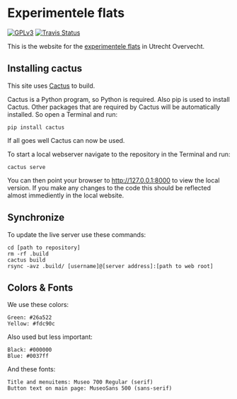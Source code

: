 Experimentele flats
===================

[![GPLv3](https://img.shields.io/badge/license-GPLv3-blue.svg)](https://github.com/experimentele-flats/experimentele-flats/blob/master/LICENSE)
[![Travis Status](https://img.shields.io/travis/experimentele-flats/experimentele-flats/master.svg)](https://travis-ci.org/experimentele-flats/experimentele-flats)

This is the website for the [experimentele flats](https://experimentele-flats.nl/) in Utrecht Overvecht.


Installing cactus
-----------------

This site uses [Cactus](https://github.com/eudicots/Cactus/) to build.

Cactus is a Python program, so Python is required.
Also pip is used to install Cactus.
Other packages that are required by Cactus will be automatically installed.
So open a Terminal and run:

    pip install cactus

If all goes well Cactus can now be used.

To start a local webserver navigate to the repository in the Terminal
and run:

    cactus serve

You can then point your browser to http://127.0.0.1:8000 to view the
local version. If you make any changes to the code this should be
reflected almost immediently in the local website.


Synchronize
-----------

To update the live server use these commands:

    cd [path to repository]
    rm -rf .build
    cactus build
    rsync -avz .build/ [username]@[server address]:[path to web root]


Colors & Fonts
--------------

We use these colors:

    Green: #26a522
    Yellow: #fdc90c

Also used but less important:

    Black: #000000
    Blue: #0037ff

And these fonts:

    Title and menuitems: Museo 700 Regular (serif)
    Button text on main page: MuseoSans 500 (sans-serif)
